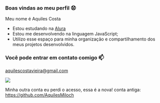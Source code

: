 ### Boas vindas ao meu perfil 😧

Meu nome é Aquiles Costa

- Estou estudando na [Alura](https://www.alura.com.br)
- Estou me desenvolvendo na linguagem JavaScript;
- Utilizo esse espaço para minha organização e compartilhamento dos meus projetos desenvolvidos.

### Você pode entrar em contato comigo 📫
aquilescostavieira@gmail.com

![](https://media.tenor.com/3wen1lf5mK8AAAAM/dragon-ball-z-goku.gif)

Minha outra conta eu perdi o acesso, essa é a nova!
conta antiga: https://github.com/AquilesMiloch
